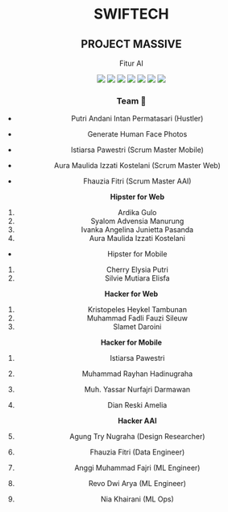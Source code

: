 <h1 align="center"> SWIFTECH </h1>
<h2 align="center"> PROJECT MASSIVE </h2>
<p align="center"> Fitur AI</p>

<div align="center">

<img src="https://img.shields.io/badge/TensorFlow-%23FF6F00.svg?style=for-the-badge&logo=TensorFlow&logoColor=white">
<img src="https://img.shields.io/badge/Matplotlib-%23ffffff.svg?style=for-the-badge&logo=Matplotlib&logoColor=black">
<img src="https://img.shields.io/badge/numpy-%23013243.svg?style=for-the-badge&logo=numpy&logoColor=white">
<img src="https://img.shields.io/badge/scikit--learn-%23F7931E.svg?style=for-the-badge&logo=scikit-learn&logoColor=white">
<img src="https://img.shields.io/badge/pandas-%23150458.svg?style=for-the-badge&logo=pandas&logoColor=white">
<img src="https://img.shields.io/badge/PyTorch-%23EE4C2C.svg?style=for-the-badge&logo=PyTorch&logoColor=white">
<img src="https://img.shields.io/badge/jupyter-%23FA0F00.svg?style=for-the-badge&logo=jupyter&logoColor=white">

### Team 🤩
- Putri Andani Intan Permatasari (Hustler)
- Generate Human Face Photos
- Istiarsa Pawestri (Scrum Master Mobile)
- Aura Maulida Izzati Kostelani (Scrum Master Web)
- Fhauzia Fitri (Scrum Master AAI)

  
  **Hipster for Web**
1. Ardika Gulo
2. Syalom Advensia Manurung
3. Ivanka Angelina Junietta Pasanda
4. Aura Maulida Izzati Kostelani
- Hipster for Mobile
1. Cherry Elysia Putri
2. Silvie Mutiara Elisfa
   
  **Hacker for Web**
1. Kristopeles Heykel Tambunan
2. Muhammad Fadli Fauzi Sileuw
3. Slamet Daroini
   
  **Hacker for Mobile**
1. Istiarsa Pawestri
2. Muhammad Rayhan Hadinugraha
3. Muh. Yassar Nurfajri Darmawan
4. Dian Reski Amelia
   
   **Hacker AAI**
1. Agung Try Nugraha (Design Researcher)
2. Fhauzia Fitri (Data Engineer)
3. Anggi Muhammad Fajri (ML Engineer)
4. Revo Dwi Arya (ML Engineer)
5. Nia Khairani (ML Ops)
